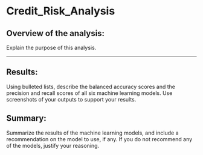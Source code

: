 # Credit_Risk_Analysis

## Overview of the analysis: 
Explain the purpose of this analysis.

---

## Results: 
Using bulleted lists, describe the balanced accuracy scores and the precision and recall scores of all six machine learning models. 
Use screenshots of your outputs to support your results.



## Summary: 
Summarize the results of the machine learning models, and include a recommendation on the model to use, if any. 
If you do not recommend any of the models, justify your reasoning.

![]()
